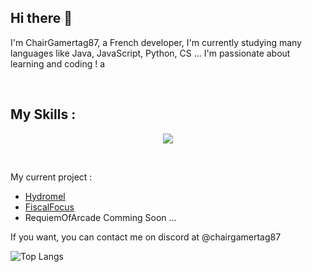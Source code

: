 ## Hi there 👋

I'm ChairGamertag87, a French developer, I'm currently studying many languages like Java, JavaScript, Python, CS ... I'm passionate about learning and coding ! a

&nbsp;

## My Skills : 

<p align="center">
  <a href="https://skillicons.dev">
    <img src="https://skillicons.dev/icons?i=js,html,css,java,py,dart,flutter,cs,discord" />
  </a>
</p>

&nbsp;

My current project : 

- [Hydromel](https://www.curseforge.com/minecraft/mc-mods/hydromel)
- [FiscalFocus](https://github.com/ChairGamertag87/FiscalFocus)
- RequiemOfArcade Comming Soon ...


If you want, you can contact me on discord at @chairgamertag87

![Top Langs](https://github-readme-stats.vercel.app/api/top-langs/?username=ChairGamertag87&layout=compact)
